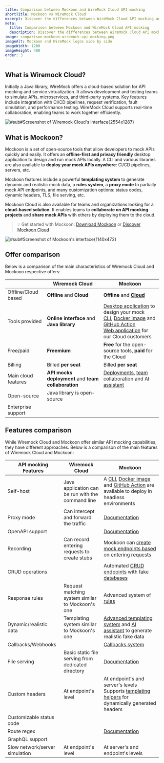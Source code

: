 ```yaml
---
title: Comparison between Mockoon and WireMock Cloud API mocking
shortTitle: Mockoon vs WireMock Cloud
excerpt: Discover the differences between WireMock Cloud API mocking and Mockoon's desktop application and CLI mocking features
meta:
  title: Comparison between Mockoon and WireMock Cloud API mocking
  description: Discover the differences between WireMock Cloud API mocking and Mockoon's desktop application and CLI mocking features
image: comparison-mockoon-wiremock-api-mocking.png
imageAlt: Mockoon and WireMock logos side by side
imageWidth: 1200
imageHeight: 400
order: 3
---
```


## What is Wiremock Cloud?

Initially a Java library, WireMock offers a cloud-based solution for API mocking and service virtualization. It allows development and testing teams to simulate APIs, microservices, and third-party systems. Key features include integration with CI/CD pipelines, request verification, fault simulation, and performance testing. WireMock Cloud supports real-time collaboration, enabling teams to work together efficiently.

![#sub#Screenshot of Wiremock Cloud's interface{2554x1287}](/images/compare/api-mocking-comparison-wiremock-screenshot.png)

## What is Mockoon?

Mockoon is a set of open-source tools that allow developers to mock APIs quickly and easily. It offers an **offline-first and privacy friendly** desktop application to design and run mock APIs locally. A CLI and various libraries are also available to **deploy your mock APIs anywhere**: CI/CD pipelines, servers, etc.

Mockoon features include a powerful **templating system** to generate dynamic and realistic mock data, a **rules system**, a **proxy mode** to partially mock API endpoints, and many customization options: status codes, dynamic headers, TLS, file serving, etc.

Mockoon Cloud is also available for teams and organizations looking for a **cloud-based solution**. It enables teams to **collaborate on API mocking projects** and **share mock APIs** with others by deploying them to the cloud.

> 💡 Get started with Mockoon: [Download Mockoon](/download/) or [Discover Mockoon Cloud](/cloud/)

![#sub#Screenshot of Mockoon's interface{1140x472}](/images/compare/api-mocking-comparison-mockoon-screenshot.png)

## Offer comparison

Below is a comparison of the main characteristics of Wiremock Cloud and Mockoon respective offers:

|                                                        | Wiremock Cloud                                                                                            | Mockoon                                                                                                                                                                                                                                                                                           |
| ------------------------------------------------------ | --------------------------------------------------------------------------------------------------------- | ------------------------------------------------------------------------------------------------------------------------------------------------------------------------------------------------------------------------------------------------------------------------------------------------- |
| <span class="text-gray-700">Offline/Cloud based</span> | **Offline** and **Cloud**                                                                                 | **Offline** and [**Cloud** ](/cloud/)                                                                                                                                                                                                                                                             |
| <span class="text-gray-700">Tools provided</span>      | **Online interface** and **Java library**                                                                 | [Desktop application](/download/) to design your mock<br/> [CLI](/cli/), [Docker image](https://hub.docker.com/r/mockoon/cli) and [GitHub Action](https://github.com/marketplace/actions/mockoon-cli) <br/>[Web application](/docs/latest/mockoon-cloud/web-application/) for our Cloud customers |
| <span class="text-gray-700">Free/paid</span>           | **Freemium**                                                                                              | **Free** for the open-source tools, **paid** for the Cloud                                                                                                                                                                                                                                        |
| <span class="text-gray-700">Billing</span>             | Billed **per seat**                                                                                       | Billed **per seat**                                                                                                                                                                                                                                                                               |
| <span class="text-gray-700">Main cloud features</span> | **API mocks deployment** and **team collaboration**                                                       | [Deployments](/docs/latest/mockoon-cloud/api-mock-cloud-deployments/), [team collaboration](/docs/latest/mockoon-cloud/data-synchronization-team-collaboration/) and [AI assistant](/docs/latest/mockoon-cloud/templates-and-ai-assistant/)                                                       |
| <span class="text-gray-700">Open-source</span>         | <span class="text-success fw-bold fs-3 me-2"><i class="icon-check"></i></span>Java library is open-source | <span class="text-success fw-bold fs-3 me-2"><i class="icon-check"></i></span>                                                                                                                                                                                                                    |
| <span class="text-gray-700">Enterprise support</span>  | <span class="text-success fw-bold fs-3 me-2"><i class="icon-check"></i></span>                            | <span class="text-success fw-bold fs-3 me-2"><i class="icon-check"></i></span>                                                                                                                                                                                                                    |

## Features comparison

While Wiremock Cloud and Mockoon offer similar API mocking capabilities, they have different approaches. Below is a comparison of the main features of Wiremock Cloud and Mockoon:

| API mocking Features                                              | Wiremock Cloud                                                                                                                    | Mockoon                                                                                                                                                                                                                                                                      |
| ----------------------------------------------------------------- | --------------------------------------------------------------------------------------------------------------------------------- | ---------------------------------------------------------------------------------------------------------------------------------------------------------------------------------------------------------------------------------------------------------------------------- |
| <span class="text-gray-700">Self-host</span>                      | <span class="text-success fw-bold fs-3 me-2"><i class="icon-check"></i></span>Java application can be run with the command line   | <span class="text-success fw-bold fs-3 me-2"><i class="icon-check"></i></span> A [CLI](/cli/), [Docker image](https://hub.docker.com/r/mockoon/cli) and [GitHub Action](https://github.com/marketplace/actions/mockoon-cli) are available to deploy in headless environments |
| <span class="text-gray-700">Proxy mode</span>                     | <span class="text-success fw-bold fs-3 me-2"><i class="icon-check"></i></span> Can intercept and forward the traffic              | <span class="text-success fw-bold fs-3 me-2"><i class="icon-check"></i></span> [Documentation](/tutorials/partial-mocking-proxy/)                                                                                                                                            |
| <span class="text-gray-700">OpenAPI support </span>               | <span class="text-danger fw-bold fs-3 me-2"><i class="icon-clear"></i></span>                                                     | <span class="text-success fw-bold fs-3 me-2"><i class="icon-check"></i></span> [Documentation](/docs/latest/openapi/import-export-openapi-format/)                                                                                                                           |
| <span class="text-gray-700">Recording</span>                      | <span class="text-success fw-bold fs-3 me-2"><i class="icon-check"></i></span>Can record entering requests to create stubs        | <span class="text-success fw-bold fs-3 me-2"><i class="icon-check"></i></span> Mockoon can [create mock endpoints based on entering requests](/tutorials/requests-recording-auto-mocking/)                                                                                   |
| <span class="text-gray-700">CRUD operations</span>                | <span class="text-danger fw-bold fs-3 me-2"><i class="icon-clear"></i></span>                                                     | <span class="text-success fw-bold fs-3 me-2"><i class="icon-check"></i></span> Automated [CRUD endpoints](/tutorials/create-full-rest-api-crud-routes/) with fake [databases](/docs/latest/data-buckets/overview/)                                                           |
| <span class="text-gray-700">Response rules</span>                 | <span class="text-success fw-bold fs-3 me-2"><i class="icon-check"></i></span>Request matching system similar to Mockoon's one    | <span class="text-success fw-bold fs-3 me-2"><i class="icon-check"></i></span> Advanced system of [rules](/docs/latest/route-responses/dynamic-rules/)                                                                                                                       |
| <span class="text-gray-700">Dynamic/realistic data</span>         | <span class="text-success fw-bold fs-3 me-2"><i class="icon-check"></i></span>Templating system similar to Mockoon's one          | <span class="text-success fw-bold fs-3 me-2"><i class="icon-check"></i></span> [Advanced templating system](/tutorials/generate-mock-json-data/) and [AI assistant](/ai-powered-api-mocking/) to generate realistic fake data                                                |
| <span class="text-gray-700">Callbacks/Webhooks</span>             | <span class="text-success fw-bold fs-3 me-2"><i class="icon-check"></i></span>                                                    | <span class="text-success fw-bold fs-3 me-2"><i class="icon-check"></i></span> [Callbacks system](/docs/latest/callbacks/overview/)                                                                                                                                          |
| <span class="text-gray-700">File serving</span>                   | <span class="text-success fw-bold fs-3 me-2"><i class="icon-check"></i></span> Basic static file serving from dedicated directory | <span class="text-success fw-bold fs-3 me-2"><i class="icon-check"></i></span> [Documentation](/docs/latest/response-configuration/file-serving/)                                                                                                                            |
| <span class="text-gray-700">Custom headers</span>                 | <span class="text-success fw-bold fs-3 me-2"><i class="icon-check"></i></span>At endpoint's level                                 | <span class="text-success fw-bold fs-3 me-2"><i class="icon-check"></i></span> At endpoint's and server's levels<br/>Supports [templating helpers](/docs/latest/templating/overview/#headers-templating) for dynamically generated headers                                   |
| <span class="text-gray-700">Customizable status code</span>       | <span class="text-success fw-bold fs-3 me-2"><i class="icon-check"></i></span>                                                    | <span class="text-success fw-bold fs-3 me-2"><i class="icon-check"></i></span>                                                                                                                                                                                               |
| <span class="text-gray-700">Route regex</span>                    | <span class="text-success fw-bold fs-3 me-2"><i class="icon-check"></i></span>                                                    | <span class="text-success fw-bold fs-3 me-2"><i class="icon-check"></i></span> [Documentation](/docs/latest/api-endpoints/routing/)                                                                                                                                          |
| <span class="text-gray-700">GraphQL support</span>                | <span class="text-danger fw-bold fs-3 me-2"><i class="icon-clear"></i></span>                                                     | <span class="text-danger fw-bold fs-3 me-2"><i class="icon-clear"></i></span>                                                                                                                                                                                                |
| <span class="text-gray-700">Slow network/server simulation</span> | <span class="text-success fw-bold fs-3 me-2"><i class="icon-check"></i></span>At endpoint's level                                 | <span class="text-success fw-bold fs-3 me-2"><i class="icon-check"></i></span> At server's and endpoint's levels                                                                                                                                                             |

